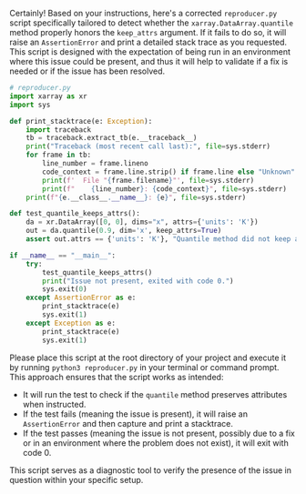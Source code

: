 Certainly! Based on your instructions, here's a corrected `reproducer.py` script specifically tailored to detect whether the `xarray.DataArray.quantile` method properly honors the `keep_attrs` argument. If it fails to do so, it will raise an `AssertionError` and print a detailed stack trace as you requested. This script is designed with the expectation of being run in an environment where this issue could be present, and thus it will help to validate if a fix is needed or if the issue has been resolved.

```python
# reproducer.py
import xarray as xr
import sys

def print_stacktrace(e: Exception):
    import traceback
    tb = traceback.extract_tb(e.__traceback__)
    print("Traceback (most recent call last):", file=sys.stderr)
    for frame in tb:
        line_number = frame.lineno
        code_context = frame.line.strip() if frame.line else "Unknown"
        print(f'  File "{frame.filename}"', file=sys.stderr)
        print(f"    {line_number}: {code_context}", file=sys.stderr)
    print(f"{e.__class__.__name__}: {e}", file=sys.stderr)

def test_quantile_keeps_attrs():
    da = xr.DataArray([0, 0], dims="x", attrs={'units': 'K'})
    out = da.quantile(0.9, dim='x', keep_attrs=True)
    assert out.attrs == {'units': 'K'}, "Quantile method did not keep attributes."

if __name__ == "__main__":
    try:
        test_quantile_keeps_attrs()
        print("Issue not present, exited with code 0.")
        sys.exit(0)
    except AssertionError as e:
        print_stacktrace(e)
        sys.exit(1)
    except Exception as e:
        print_stacktrace(e)
        sys.exit(1)
```

Please place this script at the root directory of your project and execute it by running `python3 reproducer.py` in your terminal or command prompt. This approach ensures that the script works as intended:

- It will run the test to check if the `quantile` method preserves attributes when instructed.
- If the test fails (meaning the issue is present), it will raise an `AssertionError` and then capture and print a stacktrace.
- If the test passes (meaning the issue is not present, possibly due to a fix or in an environment where the problem does not exist), it will exit with code 0.

This script serves as a diagnostic tool to verify the presence of the issue in question within your specific setup.